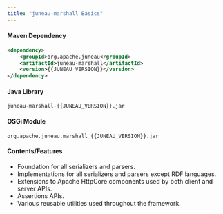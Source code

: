 ```yaml
---
title: "juneau-marshall Basics"
---
```


#### Maven Dependency

```xml
<dependency>
    <groupId>org.apache.juneau</groupId>
    <artifactId>juneau-marshall</artifactId>
    <version>{{JUNEAU_VERSION}}</version>
</dependency>
```

#### Java Library

```text
juneau-marshall-{{JUNEAU_VERSION}}.jar
```

#### OSGi Module

```text
org.apache.juneau.marshall_{{JUNEAU_VERSION}}.jar
```

#### Contents/Features

- Foundation for all serializers and parsers.
- Implementations for all serializers and parsers except RDF languages.
- Extensions to Apache HttpCore components used by both client and server APIs.
- Assertions APIs.
- Various reusable utilities used throughout the framework.